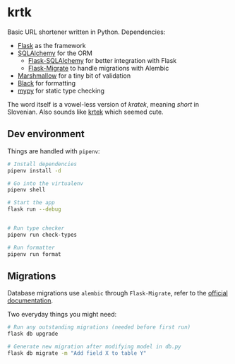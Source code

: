# krtk

Basic URL shortener written in Python. Dependencies:
- [Flask](https://flask.palletsprojects.com/) as the framework
- [SQLAlchemy](https://www.sqlalchemy.org/) for the ORM
  - [Flask-SQLAlchemy](https://flask-sqlalchemy.palletsprojects.com) for better integration with Flask
  - [Flask-Migrate](https://flask-migrate.readthedocs.io) to handle migrations with Alembic
- [Marshmallow](https://marshmallow.readthedocs.io) for a tiny bit of validation
- [Black](https://black.readthedocs.io) for formatting
- [mypy](https://mypy-lang.org/) for static type checking

The word itself is a vowel-less version of _kratek_, meaning _short_ in
Slovenian. Also sounds like [krtek](https://sl.wikipedia.org/wiki/Krtek) which
seemed cute.

## Dev environment
Things are handled with `pipenv`:

```bash
# Install dependencies
pipenv install -d

# Go into the virtualenv
pipenv shell

# Start the app
flask run --debug


# Run type checker
pipenv run check-types

# Run formatter
pipenv run format
```

## Migrations
Database migrations use `alembic` through `Flask-Migrate`, refer to the
[official documentation](https://flask-migrate.readthedocs.io/).

Two everyday things you might need:
```bash
# Run any outstanding migrations (needed before first run)
flask db upgrade

# Generate new migration after modifying model in db.py
flask db migrate -m "Add field X to table Y"
```
